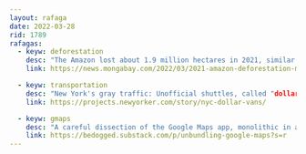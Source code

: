 ```yaml
---
layout: rafaga
date: 2022-03-28
rid: 1789
rafagas:
  - keyw: deforestation
    desc: "The Amazon lost about 1.9 million hectares in 2021, similar to annual forest loss rates in 2020 and 2019, mainly as a result of livestock and other agricultural activities, especially in Brazil."
    link: https://news.mongabay.com/2022/03/2021-amazon-deforestation-map-shows-devastating-impact-of-ranching-agriculture/?mc_cid=963dff37ba&mc_eid=e7be403842

  - keyw: transportation
    desc: "New York's gray traffic: Unofficial shuttles, called "dollar vans" in some neighborhoods, are a thriving transportation system that works where subways and buses can't reach"
    link: https://projects.newyorker.com/story/nyc-dollar-vans/

  - keyw: gmaps
    desc: "A careful dissection of the Google Maps app, monolithic in appearance but really a grouping of services, to identify the basic components and propose alternative solutions to each piece"
    link: https://bedogged.substack.com/p/unbundling-google-maps?s=r
---
```

